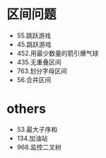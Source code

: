 # 区间问题
- 55.跳跃游戏
- 45.跳跃游戏
- 452.用最少数量的箭引爆气球
- 435.无重叠区间
- 763.划分字母区间
- 56.合并区间


# others
- 53.最大子序和
- 134.加油站
- 968.监控二叉树
